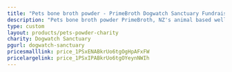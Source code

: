 ```yaml
---
title: "Pets bone broth powder - PrimeBroth Dogwatch Sanctuary Fundraiser"
description: "Pets bone broth powder PrimeBroth, NZ's animal based wellness drink for pets"
type: custom
layout: products/pets-powder-charity
charity: Dogwatch Sanctuary
pgurl: dogwatch-sanctuary
pricesmalllink: price_1PSxENABkrUo6tgOgHpAFxFW
pricelargelink: price_1PSxIPABkrUo6tgOYeynNWIh
---
```



